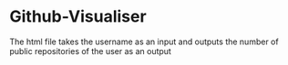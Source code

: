 # Github-Visualiser
The html file takes the username as an input and outputs the number of public repositories of the user as an output
